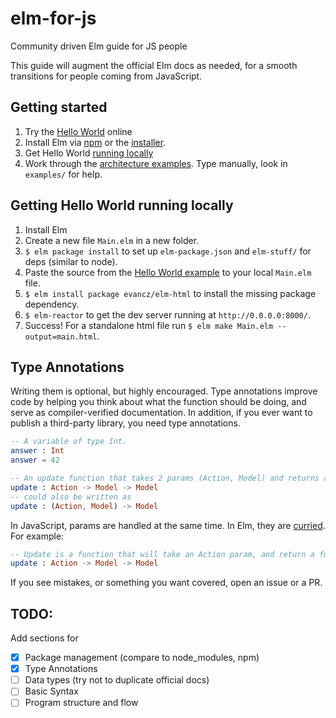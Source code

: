# elm-for-js
Community driven Elm guide for JS people

This guide will augment the official Elm docs as needed, for a smooth transitions for people coming from JavaScript.

## Getting started
1. Try the [Hello World](http://elm-lang.org/try) online
2. Install Elm via [npm](https://www.npmjs.com/package/elm) or the [installer](http://elm-lang.org/install).
3. Get Hello World [running locally](https://github.com/elm-guides/elm-for-js#getting-hello-world-running-locally)
4. Work through the [architecture examples](https://github.com/evancz/elm-architecture-tutorial/#the-elm-architecture). Type manually, look in `examples/` for help.

## Getting Hello World running locally
1. Install Elm
2. Create a new file `Main.elm` in a new folder.
3. `$ elm package install` to set up `elm-package.json` and `elm-stuff/` for deps (similar to node).
4. Paste the source from the [Hello World example](http://elm-lang.org/examples/hello-html) to your local `Main.elm` file.
5. `$ elm install package evancz/elm-html` to install the missing package dependency.
6. `$ elm-reactor` to get the dev server running at `http://0.0.0.0:8000/`.
7. Success! For a standalone html file run `$ elm make Main.elm --output=main.html`.

## Type Annotations

Writing them is optional, but highly encouraged. Type annotations improve code by helping you think about what the function should be doing, and serve as compiler-verified documentation. In addition, if you ever want to publish a third-party library, you need type annotations.

```elm
-- A variable of type Int.
answer : Int
answer = 42

-- An update function that takes 2 params (Action, Model) and returns a Model (last).
update : Action -> Model -> Model
-- could also be written as
update : (Action, Model) -> Model
```

In JavaScript, params are handled at the same time. In Elm, they are [curried](https://gist.github.com/jamischarles/3c22acd58e6d4ab26a41). For example:
```elm
-- Update is a function that will take an Action param, and return a function that will take a Model param. THAT fn will return a Model.
update : Action -> Model -> Model
```


If you see mistakes, or something you want covered, open an issue or a PR.

## TODO:
Add sections for
- [x] Package management (compare to node_modules, npm)
- [x] Type Annotations
- [ ] Data types (try not to duplicate official docs)
- [ ] Basic Syntax
- [ ] Program structure and flow
